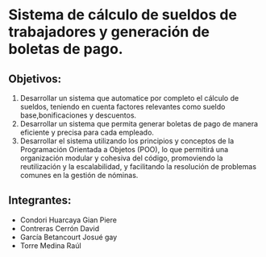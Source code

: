 # Sistema de cálculo de sueldos de trabajadores y generación de boletas de pago.
## Objetivos: 
  1. Desarrollar un sistema que automatice por completo el cálculo de sueldos, teniendo en cuenta factores relevantes como sueldo base,bonificaciones y descuentos.
  2. Desarrollar un sistema que permita generar boletas de pago de manera eficiente y precisa para cada empleado.
  3. Desarrollar el sistema utilizando los principios y conceptos de la Programación Orientada a Objetos (POO), lo que permitirá una organización modular y cohesiva del código, promoviendo la reutilización y la escalabilidad, y facilitando la resolución de problemas comunes en la gestión de nóminas.
## Integrantes:
  - Condori Huarcaya Gian Piere
  - Contreras Cerrón David
  - García Betancourt Josué gay
  - Torre Medina Raúl

  



